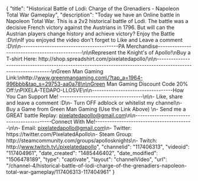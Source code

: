 {
    "title": "Historical Battle of Lodi: Charge of the Grenadiers - Napoleon Total War Gameplay",
    "description": "Today we have an Online battle in Napoleon Total War.  This is a 2v2 historical battle of Lodi.  The battle was a decisive French victory against the Austrians in 1796.  But will can the Austrian players change history and achieve victory?  Enjoy the Battle :D\n\nIf you enjoyed the video don't forget to Like and Leave a comment :D\n\n-----------------------------------------PA Merchandise----------------------------------------------\n\nRepresent the Knight's of Apollo!\nBuy a T-shirt Here: http:\/\/shop.spreadshirt.com\/pixelatedapollo\/\n\n---------------------------------------------------------------------------------------------------------------\nGreen Man Gaming Link:\nhttp:\/\/www.greenmangaming.com\/?tap_a=1964-996bbb&tap_s=29753-aa0a78\n\nGreen Man Gaming Discount Code 20% Off:\nPIXELA-TEDAPO-LLOSVE\n\n----------------------------------How You Can Support Me! -----------------------------------\n\n- Like, share and leave a comment :D\n- Turn OFF adblock or whitelist my channel\n- Buy a Game from Green Man Gaming (Use the Link Above) \n- Send me a GREAT battle Replay: pixelatedapollo@gmail.com\n\n------------------------------------------Connect With Me!-----------------------------------------\n\n- Email: pixelatedapollo@gmail.com\n- Twitter: https:\/\/twitter.com\/PixelatedApollo\n- Steam Group:  http:\/\/steamcommunity.com\/groups\/apollosknights\n- Twitch: http:\/\/www.twitch.tv\/pixelatedapollo",
    "channelid": "117406313",
    "videoid": "117404961",
    "date_created": "1485446402",
    "date_modified": "1506478189",
    "type": "captivate",
    "layout": "channelVideo",
    "url": "\/channel-4\/historical-battle-of-lodi-charge-of-the-grenadiers-napoleon-total-war-gameplay\/117406313-117404961"
}